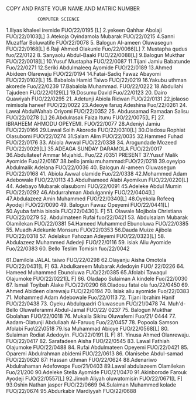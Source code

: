 COPY AND PASTE YOUR NAME AND MATRIC NUMBER

                COMPUTER SCIENCE

1.Iliyas khaleel iremide FUO/22/0195 [L]
2.yekeen Qahhar Abolaji FUO/22/0103[L] 
3.Atekoja Oyindamola Mubarak FUO/22/0215
4.Sanni Muzaffar Boluwatife 
FUO/22/0078
5. Balogun Al-ameen Oluwasegun FUO/22/0168[L]
6.Raji Ahmed Olakunle  Fuo/22/0066[L]
7. Mustapha qudus fuo/22/0122
8. Sanyaolu Abdul-Baaki FUO/22/0088[L]
9.Balogun Mukthar FUO/22/0018[L]
10.Yusuf Mustapha
FUO/22/0087
11.Tijani Jamiu Babatunde Fuo/22/0271
12.Seriki Abdulmaleeq Ayomide FUO/22/0189
13.Ahmed Abideen Olarewaju FUO/22/0194
14.Fatai-Sadiq Fawaz Abayomi  FUO/22/0102[L]
15. Babalola Hamid Taiwo FUO/22/0219
16.Yakubu uthman akorede 
Fuo/22/0239
17.Babalola Muhammad. FUO/22/0222
18.Abdullahi Tajudeen FUO/22/0129[L]
19.Dosumu David Fuo/22/0123
20. Dairo Quawiyah FUO/22/0295
21. Adetunji Abiola Ridwan FUO/22/0131
22.jolaoso mimisola haneef FUO/22/0022
23.Adeoye faruq Adeshina Fuo/22/0261
24. Lawal AbdulWahab Oriyomi FUO/22/0352
25. Abdussamad Ramadan Salisu FUO/22/0278 [L]
26.Abdulrasak Faiza Itunu                FUO/22/0075[L F]
27. IBRAHEEM AHMODU OPEYEMI.    FUO/22/0077
28.Adeniyi Jamiu    FUO/22/0166
29.Lawal Solih Akorede FUO/22/0310[L]
30.Oladosu Rophiat Olasubomi FUO/22/0274
31.Salam Alim FUO/22/0035
32.Hammed Fuhad FUO/22/0176
33. Abiola Awwal FUO/22/0338
34. Arogundade Mozeed FUO/22/0029[L]
35.ADEAGA SUNDAY DARAMOLA FUO/22/0017
36.Abdullateef Ammar Mujahid.. Fuo/22 /0351 PRESENT
37.Yusuf Malik Ayomide Fuo/22/0167
38.bello jamiu muhammad:FUO/22/0218
39.oyeyipo Abdulmalik Adelana FUO/22/0036
40. Balogun Al-ameen Oluwasegun FUO/22/0168 
41. Abiola Awwal olamide Fuo/22/0338
42.Mohammed Adam Adebowale     FUO/22/0113
43.Abdulhameed Alabi Ayomikun FUO/22/0220[L]
44. Adebayo Mubarak olasubomi FUO/22/0091
45.Adeleke Abdul Mumin FUO/22/0292
46.Abdurrahman Abdulganniy FUO/22/0404[L]
47.Abdulazeez Amin Muhammed FUO/22/0340[L]
48.Oyekola  Rofeeq Ayodeji FUO/22/0090
49. Balogun Fawaz Opeyemi FUO/22/0441[L]
50.Ayuba fathia bisola FUO/22/0430[L F]
51. Olawale Mojibola Christiana FUO/22/0279
52. Abdulmateen Rufai fuo/22/0421
53. Abdulsalam Mubarak Olamilekan FUO/22/0381
54.Hameed Muhammed Ebunoluwa FUO/22/0385
55. Muadh Adekunle Monsuru FUO/22/0353
56.Dauda Muize Ajibola
FUO/22/0318
57. Adelakun Fahozan Adeyemi FUO/22/0323[L]
58. Abdulazeez Muhammed Adedeji  FUO/22/0116
59. isiak Aliu Ayomide 
Fuo/22/0383
60. Bello Teslim Tomisin 
fuo/22/0042

61.Damilola JALAL taiwo FUO/22/0298
62.Olayanju Aisha Omotola FUO/22/0431[L F]
63. Abdulkareem Mubarak Adedoyin FUO/
22/0226
64. Hameed Muhammed Ebunoluwa FUO/22/0385
65.Afolabi Tawaqul Olajumoke FUO/22/0221[L F]
66. Oladapo Sulaiman A
kindele Fuo/22/0030
67. Ismail Toyibah Alake  FUO/22/0290
68.Oladosu fatai ola  fuo/22/0450
69. Ahmed Abideen olarewaju FUO/22/0194
70. Isiak aliu ayomide Fuo/22/0383
71. Mohammed Adam Adebowale Fuo/22/0113
72. Tijani Ibrahim Hanif FUO/22/0438
73. Oyeku Abdulquadri Oluwaseun FUO/21/0478
74. Muh'd-Bello Oluwaferanmi Abdul-Jamal FUO/22/ 0237
75. Balogun Mukthar Gbolahan
FUO/22/0018
76. Mukaila Sikiru Oluwafemi Fuo/21/ 0444
77. Aadam-Olatunji Abdullaah Al-Faruuq Fuo/22/0457
78. Popoola Samson Afolabi Fuo\22\0518
79.Isa Muhammad Abioye FUO/22/0568[L]
80. Sulaiman Rodiat Adedoyin.  FUO/22/0191.[L F]
81. Yinusa Ahmed Olanrewaju. FUO/22/0417
82. Sarafadeen Aisha FUO/22/0545
83. Lawal Fathiah Olajumoke FUO/22/0488
84. Rufai Abdulmateen Opeyemi FUO/22/0421
85. Oparemi Abdulrahman abidemi FUO/22/0613
86. Olanisebe Abdul-samad
FUO/22/0620
87: Hassan uthman 
FUO/22/0624
88.Adenariwo Abdulrahaman Adefowope Fuo/21/0403
89.Lawal abdulazeem Olamilekan 
Fuo/21/200
90.Adeleke Stella Ayomide FUO/21/0470
91.Akinborode Farouk Ayodeji FUO/22/0557[L]
92.Jimoh Aliyah oluwatomisin  FUO/22/0671[L  F]
93.Oshin Nathan jasper FUO/22/0669
94.Sulaiman Muhammed kolade FUO/22/0674
95.Abdurkabir  Mardiyyah FUO/22/0688